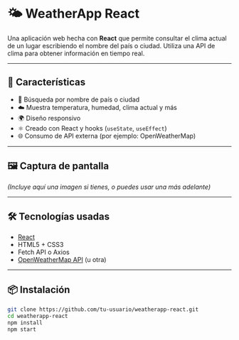 # 🌤️ WeatherApp React

Una aplicación web hecha con **React** que permite consultar el clima actual de un lugar escribiendo el nombre del país o ciudad. Utiliza una API de clima para obtener información en tiempo real.

---

## 🚀 Características

- 🔎 Búsqueda por nombre de país o ciudad
- ☁️ Muestra temperatura, humedad, clima actual y más
- 🌍 Diseño responsivo
- ⚛️ Creado con React y hooks (`useState`, `useEffect`)
- 🌐 Consumo de API externa (por ejemplo: OpenWeatherMap)

---

## 🖼️ Captura de pantalla

*(Incluye aquí una imagen si tienes, o puedes usar una más adelante)*

---

## 🛠️ Tecnologías usadas

- [React](https://reactjs.org/)
- HTML5 + CSS3
- Fetch API o Axios
- [OpenWeatherMap API](https://openweathermap.org/api) (u otra)

---

## 📦 Instalación

```bash
git clone https://github.com/tu-usuario/weatherapp-react.git
cd weatherapp-react
npm install
npm start
